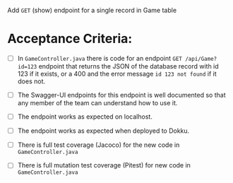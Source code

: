  Add `GET` (show) endpoint for a single record in Game table

# Acceptance Criteria:

- [ ] In `GameController.java` there is code for an 
      endpoint `GET /api/Game?id=123` endpoint 
      that returns the JSON of the database record with id 123 if it
      exists, or a 400 and the error message `id 123 not found` if it
      does not.
- [ ] The Swagger-UI endpoints for this endpoint is well documented
      so that any member of the team can understand how to use it.
- [ ] The endpoint works as expected on localhost.
- [ ] The endpoint works as expected when deployed to Dokku.
- [ ] There is full test coverage (Jacoco) for the new code in 
      `GameController.java`
- [ ] There is full mutation test coverage (Pitest) for new code in
      `GameController.java`


